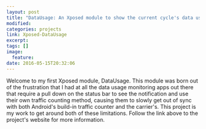 ```yaml
---
layout: post
title: "DataUsage: An Xposed module to show the current cycle's data usage in the status bar"
modified:
categories: projects
link: Xposed-DataUsage
excerpt:
tags: []
image:
  feature:
date: 2016-05-15T20:32:06
---
```


Welcome to my first Xposed module, DataUsage. This module was born out of the frustration that I had at all the data usage monitoring apps out there that require a pull down on the status bar to see the notification and use their own traffic counting method, causing them to slowly get out of sync with both Android's build-in traffic counter and the carrier's. This project is my work to get around both of these limitations. Follow the link above to the project's website for more information.
